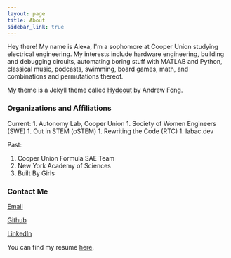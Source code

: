 ```yaml
---
layout: page
title: About
sidebar_link: true
---
```



<p>
Hey there! My name is Alexa, I'm a sophomore at Cooper Union studying electrical engineering. My interests include hardware engineering, building and debugging circuits, automating boring stuff with MATLAB and Python, classical music, podcasts, swimming, board games, math, and combinations and permutations thereof.
  
</p>
<p>  
  My theme is a Jekyll theme called <a href="https://github.com/fongandrew/hydeout">Hydeout</a> by Andrew Fong.
</p>

<h3>Organizations and Affiliations</h3>
Current:
1. Autonomy Lab, Cooper Union
1. Society of Women Engineers (SWE)
1. Out in STEM (oSTEM)
1. Rewriting the Code (RTC)
1. labac.dev

Past:
1. Cooper Union Formula SAE Team
1. New York Academy of Sciences
1. Built By Girls

<h3>Contact Me</h3>
<p><a href="mailto:alexajakob@tutanota.com">Email</a></p>
<p><a href="https://github.com/wolframalexa">Github</a></p>
<p><a href="https://www.linkedin.com/in/alexa-jakob-281909169/">LinkedIn</a></p>

<p>You can find my resume <a href="https://drive.google.com/file/d/1PyNBHXtaMYnULvMo1r8L8y-c837hahtm/view?usp=sharing">here</a>.</p>
